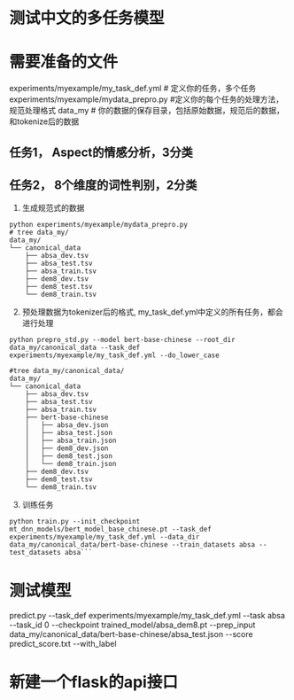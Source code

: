 # 测试中文的多任务模型

# 需要准备的文件
experiments/myexample/my_task_def.yml  # 定义你的任务，多个任务
experiments/myexample/mydata_prepro.py  #定义你的每个任务的处理方法，规范处理格式
data_my   # 你的数据的保存目录，包括原始数据，规范后的数据，和tokenize后的数据

## 任务1， Aspect的情感分析，3分类
## 任务2， 8个维度的词性判别，2分类

1. 生成规范式的数据
```buildoutcfg
python experiments/myexample/mydata_prepro.py
# tree data_my/
data_my/
└── canonical_data
    ├── absa_dev.tsv
    ├── absa_test.tsv
    ├── absa_train.tsv
    ├── dem8_dev.tsv
    ├── dem8_test.tsv
    └── dem8_train.tsv
```
2. 预处理数据为tokenizer后的格式, my_task_def.yml中定义的所有任务，都会进行处理
```buildoutcfg
python prepro_std.py --model bert-base-chinese --root_dir data_my/canonical_data --task_def experiments/myexample/my_task_def.yml --do_lower_case

#tree data_my/canonical_data/
data_my/
└── canonical_data
    ├── absa_dev.tsv
    ├── absa_test.tsv
    ├── absa_train.tsv
    ├── bert-base-chinese
    │   ├── absa_dev.json
    │   ├── absa_test.json
    │   ├── absa_train.json
    │   ├── dem8_dev.json
    │   ├── dem8_test.json
    │   └── dem8_train.json
    ├── dem8_dev.tsv
    ├── dem8_test.tsv
    └── dem8_train.tsv
```
3. 训练任务
```buildoutcfg
python train.py --init_checkpoint mt_dnn_models/bert_model_base_chinese.pt --task_def experiments/myexample/my_task_def.yml --data_dir data_my/canonical_data/bert-base-chinese --train_datasets absa --test_datasets absa```
```

# 测试模型
predict.py --task_def experiments/myexample/my_task_def.yml --task absa --task_id 0 --checkpoint trained_model/absa_dem8.pt --prep_input data_my/canonical_data/bert-base-chinese/absa_test.json --score predict_score.txt --with_label


# 新建一个flask的api接口